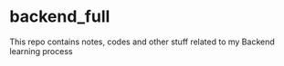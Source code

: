 # backend_full
This repo contains notes, codes and other stuff related to my Backend learning process 
